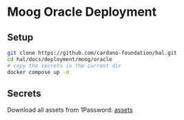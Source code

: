 # Moog Oracle Deployment

## Setup

```bash
git clone https://github.com/cardano-foundation/hal.git
cd hal/docs/deployment/moog/oracle
# copy the secrets in the current dir
docker compose up -d
```

## Secrets

Download all assets from 1Password: [assets](https://start.1password.com/open/i?a=TYQQQLKUDBAFVHQ4P7XKFCUVYM&v=fhipthmhnufti4q2kky6d7336u&i=zcv5aijxrq3obq23ozzustghta&h=cardanofoundation.1password.com)

